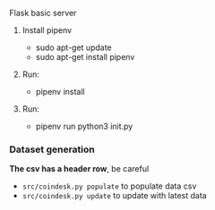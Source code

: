Flask basic server

1. Install pipenv

    * sudo apt-get update
    * sudo apt-get install pipenv

2. Run: 
    
    * pipenv install

3. Run:
    * pipenv run python3 init.py
    

### Dataset generation
__The csv has a header row__, be careful
- `src/coindesk.py populate` to populate data csv
- `src/coindesk.py update` to update with latest data